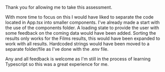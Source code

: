Thank you for allowing me to take this assessment.

With more time to focus on this I would have liked to separate the code located in App.tsx into smaller components.
I've already made a start with the use of the components folder.
A loading state to provide the user with some feedback on the coming data would have been added.
Sorting the results only works for the Films results, this would have been expanded to work with all results.
Hardcoded strings would have been moved to a separate folder/file as I've done with the .env file.

Any and all feedback is welcome as I'm still in the process of learning Typescript so this was a great experience for me.